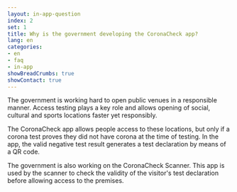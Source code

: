 ```yaml
---
layout: in-app-question
index: 2
set: 1
title: Why is the government developing the CoronaCheck app?
lang: en
categories:
- en
- faq
- in-app
showBreadCrumbs: true
showContact: true
---
```

The government is working hard to open public venues in a responsible manner. Access testing plays a key role and allows opening of social, cultural and sports locations faster yet responsibly. 

The CoronaCheck app allows people access to these locations, but only if a corona test proves they did not have corona at the time of testing. In the app, the valid negative test result generates a test declaration by means of a QR code.

The government is also working on the CoronaCheck Scanner. This app is used by the scanner to check the validity of the visitor's test declaration before allowing access to the premises.
